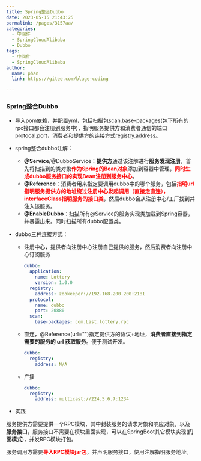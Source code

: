 ```yaml
---
title: Spring整合Dubbo
date: 2023-05-15 21:43:25
permalink: /pages/3157aa/
categories: 
  - 中间件
  - SpringCloudAlibaba
  - Dubbo
tags: 
  - 中间件
  - SpringCloudAlibaba
author: 
  name: phan
  link: https://gitee.com/blage-coding

---
```

### Spring整合Dubbo

- 导入pom依赖，并配置yml，包括扫描包scan.base-packages(包下所有的rpc接口都会注册到服务中)，指明服务提供方和消费者通信的端口protocal.port，消费者和提供方的连接方式registry.address。

- spring整合dubbo注解：

  - **@Service**/@DubboService：**提供方**通过该注解进行**服务发现注册**，首先将扫描到的类对象<font color="red">**作为Spring的Bean对象**</font>添加到容器中管理，<font color="red">**同时生成dubbo服务接口的实现Bean注册到服务中心**</font>。
  - **@Reference**：消费者用来指定要调用dubbo中的哪个服务，包括<font color='red'>**指明url指明服务提供方的地址绕过注册中心发起调用（直接走直连），interfaceClass指明服务的接口类**</font>，然后dubbo会从注册中心/工厂找到并注入该服务。
  - **@EnableDubbo**：扫描所有@Service的服务实现类加载到Spring容器，并暴露出来。同时扫描所有dubbo配置类。

- dubbo三种连接方式：

  - 注册中心，提供者向注册中心注册自己提供的服务，然后消费者向注册中心订阅服务

    ```yml
    dubbo:
      application:
        name: Lottery
        version: 1.0.0
      registry:
        address: zookeeper://192.168.200.200:2181
      protocol:
        name: dubbo
        port: 20880
      scan:
        base-packages: com.Last.lottery.rpc
    ```

  - 直连，@Reference(url="")指定提供方的协议+地址，**消费者直接到指定需要的服务的 url 获取服务**。便于测试开发。

    ```yml
    dubbo:
      registry:
        address: N/A
    ```

  - 广播

    ```yml
    dubbo:
      registry:
        address: multicast://224.5.6.7:1234
    ```

- 实践

服务提供方需要提供一个RPC模块，其中封装服务的请求对象和响应对象，以及**服务接口**，服务接口不需要在模块里面实现，可以在SpringBoot其它模块实现(**门面模式**)，并发RPC模块打包。

服务调用方需要<font color="red">**导入RPC模块jar包**</font>，并声明服务接口，使用注解指明服务地址。